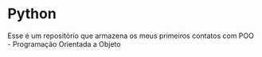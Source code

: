 # Python
Esse é um repositório que armazena os meus primeiros contatos com POO - Programação Orientada  a Objeto
